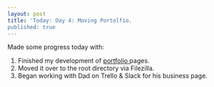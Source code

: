 ```yaml
---
layout: post
title: 'Today: Day 4: Moving Portolfio.
published: true
---
```


Made some progress today with:
1. Finished my development of <a href="/portfolio/"> portfolio </a> pages.
2. Moved it over to the root directory via Filezilla.
3. Began working with Dad on Trello & Slack for his business page.
